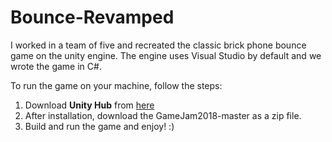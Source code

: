 # Bounce-Revamped

I worked in a team of five and recreated the classic brick phone bounce game on the unity engine. The engine uses Visual Studio by default and we wrote the game in C#.

To run the game on your machine, follow the steps:

1. Download **Unity Hub** from [here](https://unity3d.com/)
2. After installation, download the GameJam2018-master as a zip file.
3. Build and run the game and enjoy! :)
